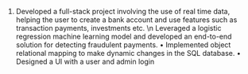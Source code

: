 1) Developed a full-stack project involving the use of real time data, helping the user to create a bank account and use features such as transaction payments, investments etc. \n
Leveraged a logistic regression machine learning model and developed an end-to-end solution for detecting fraudulent payments.
•	Implemented object relational mapping to make dynamic changes in the SQL database.
•	Designed a UI with a user and admin login
